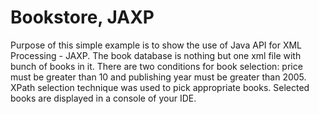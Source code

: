 # Bookstore, JAXP

Purpose of this simple example is to show the use of Java API for XML Processing - JAXP. The book database is nothing but one xml file with bunch of books in it. There are two conditions for book selection: price must be greater than 10 and publishing year must be greater than 2005. XPath selection technique was used to pick appropriate books. Selected books are displayed in a console of your IDE.